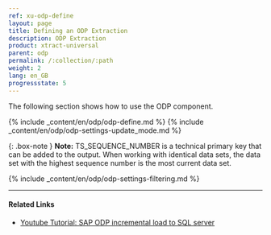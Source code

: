 ```yaml
---
ref: xu-odp-define
layout: page
title: Defining an ODP Extraction
description: ODP Extraction
product: xtract-universal
parent: odp
permalink: /:collection/:path
weight: 2
lang: en_GB
progressstate: 5
---
```

The following section shows how to use the ODP component.

{% include _content/en/odp/odp-define.md %}
{% include _content/en/odp/odp-settings-update_mode.md %} 

{: .box-note }
**Note:** TS_SEQUENCE_NUMBER is a technical primary key that can be added to the output.
When working with identical data sets, the data set with the highest sequence number is the most current data set.

{% include _content/en/odp/odp-settings-filtering.md %}

****
#### Related Links
- [Youtube Tutorial: SAP ODP incremental load to SQL server](https://www.youtube.com/watch?v=-7pEm2VVPRg)